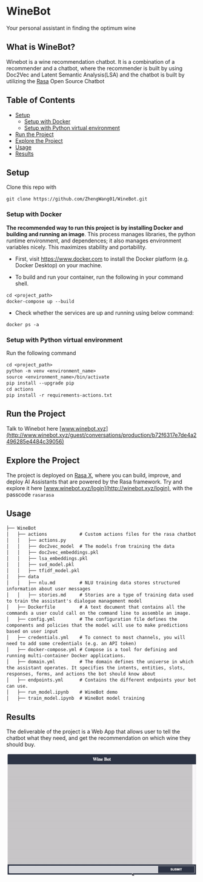 # WineBot
Your personal assistant in finding the optimum wine

## What is WineBot?
Winebot is a wine recommendation chatbot. It is a combination of a recommender and a chatbot, where the recommender is built by using Doc2Vec and Latent Semantic Analysis(LSA) and the chatbot is built by utilizing the [Rasa](https://rasa.com/) Open Source Chatbot

## Table of Contents
  * [Setup](#Setup)
    + [Setup with Docker](#Setup-with-Docker)
    + [Setup with Python virtual environment](#Setup-with-Python-virtual-environment)
  * [Run the Project](#Run-the-Project)
  * [Explore the Project](#Explore-the-Project)
  * [Usage](#usage)
  * [Results](#results)



## Setup

Clone this repo with

```
git clone https://github.com/ZhengWang01/WineBot.git
```

### Setup with Docker
**The recommended way to run this project is by installing Docker and building and running an image**.  This process manages libraries, the python runtime environment, and dependences; it also manages environment variables nicely. This maximizes stability and portability.

- First, visit https://www.docker.com to install the Docker platform (e.g. Docker Desktop) on your machine.

- To build and run your container, run the following in your command shell.

```
cd <project_path>
docker-compose up --build
```

- Check whether the services are up and running using below command:
```
docker ps -a
```
### Setup with Python virtual environment
Run the following command
```
cd <project_path>
python -m venv <environment_name>
source <environment_name>/bin/activate
pip install --upgrade pip
cd actions
pip install -r requirements-actions.txt 
```
## Run the Project
Talk to Winebot here [www.winebot.xyz](http://www.winebot.xyz/guest/conversations/production/b72f6317e7de4a2496285e4484c39056)

## Explore the Project
The project is deployed on [Rasa X](https://rasa.com/docs/rasa-x/), where you can build, improve, and deploy AI Assistants that are powered by the Rasa framework. Try and explore it here [www.winebot.xyz/login](http://winebot.xyz/login), with the passcode ```rasarasa```


## Usage
```
├── WineBot
│   ├── actions            # Custom actions files for the rasa chatbot
│   │   ├── actions.py
│   │   ├── doc2vec_model  # The models from training the data 
│   │   ├── doc2vec_embeddings.pkl
│   │   ├── lsa_embeddings.pkl
│   │   ├── svd_model.pkl
│   │   ├── tfidf_model.pkl
│   ├── data   
│   │   ├── nlu.md         # NLU training data stores structured information about user messages
│   │   ├── stories.md     # Stories are a type of training data used to train the assistant's dialogue management model      
│   ├── Dockerfile         # A text document that contains all the commands a user could call on the command line to assemble an image.
│   ├── config.yml         # The configuration file defines the components and policies that the model will use to make predictions based on user input
│   ├── credentials.yml    # To connect to most channels, you will need to add some credentials (e.g. an API token)
│   ├── docker-compose.yml # Compose is a tool for defining and running multi-container Docker applications.
│   ├── domain.yml         # The domain defines the universe in which the assistant operates. It specifies the intents, entities, slots, responses, forms, and actions the bot should know about 
│   ├── endpoints.yml      # Contains the different endpoints your bot can use.
│   ├── run_model.ipynb    # WineBot demo
│   ├── train_model.ipynb  # WineBot model training
```

## Results

The deliverable of the project is a Web App that allows user to tell the chatbot what they need, and get the recommendation on which wine they should buy.

<p float="left">
  <img src="WineBotDemo.gif" width="800" />
</p>


